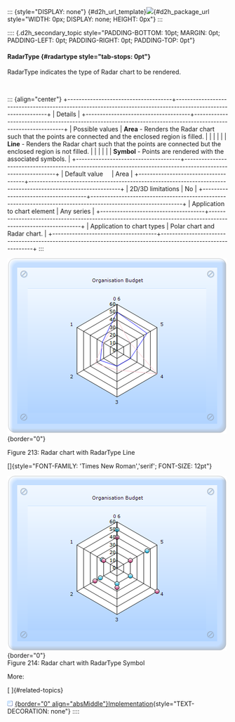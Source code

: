 ::: {style="DISPLAY: none"}
[](ms-xhelp:///?Id=d2h_url_template){#d2h_url_template}![](!package_url!){#d2h_package_url style="WIDTH: 0px; DISPLAY: none; HEIGHT: 0px"}
:::

:::: {.d2h_secondary_topic style="PADDING-BOTTOM: 10pt; MARGIN: 0pt; PADDING-LEFT: 0pt; PADDING-RIGHT: 0pt; PADDING-TOP: 0pt"}
#### RadarType {#radartype style="tab-stops: 0pt"}

RadarType indicates the type of Radar chart to be rendered.

 

::: {align="center"}
+-------------------------------------+--------------------------------------------------------------------------------------------------------------+
| Details                                                                                                                                            |
+-------------------------------------+--------------------------------------------------------------------------------------------------------------+
| Possible values                     | **Area** - Renders the Radar chart such that the points are connected and the enclosed region is filled.     |
|                                     |                                                                                                              |
|                                     | **Line** - Renders the Radar chart such that the points are connected but the enclosed region is not filled. |
|                                     |                                                                                                              |
|                                     | **Symbol** - Points are rendered with the associated symbols.                                                |
+-------------------------------------+--------------------------------------------------------------------------------------------------------------+
| Default value                       | Area                                                                                                         |
+-------------------------------------+--------------------------------------------------------------------------------------------------------------+
| 2D/3D limitations                   | No                                                                                                           |
+-------------------------------------+--------------------------------------------------------------------------------------------------------------+
| Application to chart element        | Any series                                                                                                   |
+-------------------------------------+--------------------------------------------------------------------------------------------------------------+
| Application to chart types          | Polar chart and Radar chart.                                                                                 |
+-------------------------------------+--------------------------------------------------------------------------------------------------------------+
:::

![](ImagesExt/image69_154.png){border="0"}

Figure 213: Radar chart with RadarType Line

[]{style="FONT-FAMILY: 'Times New Roman','serif'; FONT-SIZE: 12pt"} 

![](ImagesExt/image69_155.png){border="0"}\
Figure 214: Radar chart with RadarType Symbol

More:

[ ]{#related-topics}

[![](button.gif){border="0" align="absMiddle"}Implementation](ms-xhelp:///?Id=15411048-c9d9-4cd3-b937-8a16b2334585){style="TEXT-DECORATION: none"}
::::
